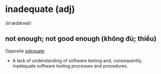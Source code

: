 # inadequate (adj)

/ɪnˈædɪkwət/

## not enough; not good enough (không đủ; thiếu)

Opposite [adequate](adequate-adj.md#enough-in-quantity-or-good-enough-in-quality-for-a-particular-purpose-or-need)

- A lack of understanding of software testing and, consequently, inadequate software testing processes and procedures.